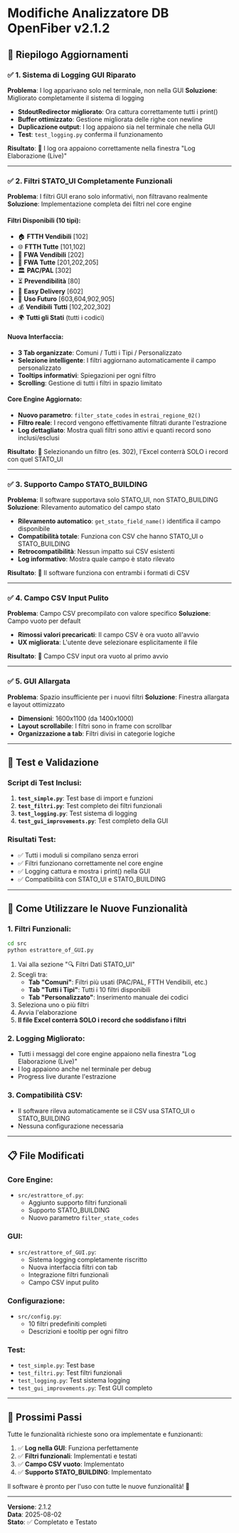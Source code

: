 # Modifiche Analizzatore DB OpenFiber v2.1.2

## 🚀 Riepilogo Aggiornamenti

### ✅ **1. Sistema di Logging GUI Riparato**

**Problema**: I log apparivano solo nel terminale, non nella GUI
**Soluzione**: Migliorato completamente il sistema di logging

- **StdoutRedirector migliorato**: Ora cattura correttamente tutti i print()
- **Buffer ottimizzato**: Gestione migliorata delle righe con newline
- **Duplicazione output**: I log appaiono sia nel terminale che nella GUI
- **Test**: `test_logging.py` conferma il funzionamento

**Risultato**: 🎉 I log ora appaiono correttamente nella finestra "Log Elaborazione (Live)"

---

### ✅ **2. Filtri STATO_UI Completamente Funzionali**

**Problema**: I filtri GUI erano solo informativi, non filtravano realmente
**Soluzione**: Implementazione completa dei filtri nel core engine

#### **Filtri Disponibili** (10 tipi):
- 🏠 **FTTH Vendibili** [102]
- 🌐 **FTTH Tutte** [101,102]  
- 📡 **FWA Vendibili** [202]
- 📶 **FWA Tutte** [201,202,205]
- 🏛️ **PAC/PAL** [302]
- ⏳ **Prevendibilità** [80]
- 🚚 **Easy Delivery** [602]
- 🔮 **Uso Futuro** [603,604,902,905]
- 💰 **Vendibili Tutti** [102,202,302]
- 🌍 **Tutti gli Stati** (tutti i codici)

#### **Nuova Interfaccia**:
- **3 Tab organizzate**: Comuni / Tutti i Tipi / Personalizzato
- **Selezione intelligente**: I filtri aggiornano automaticamente il campo personalizzato
- **Tooltips informativi**: Spiegazioni per ogni filtro
- **Scrolling**: Gestione di tutti i filtri in spazio limitato

#### **Core Engine Aggiornato**:
- **Nuovo parametro**: `filter_state_codes` in `estrai_regione_02()`
- **Filtro reale**: I record vengono effettivamente filtrati durante l'estrazione
- **Log dettagliato**: Mostra quali filtri sono attivi e quanti record sono inclusi/esclusi

**Risultato**: 🎉 Selezionando un filtro (es. 302), l'Excel conterrà SOLO i record con quel STATO_UI

---

### ✅ **3. Supporto Campo STATO_BUILDING**

**Problema**: Il software supportava solo STATO_UI, non STATO_BUILDING
**Soluzione**: Rilevamento automatico del campo stato

- **Rilevamento automatico**: `get_stato_field_name()` identifica il campo disponibile
- **Compatibilità totale**: Funziona con CSV che hanno STATO_UI o STATO_BUILDING
- **Retrocompatibilità**: Nessun impatto sui CSV esistenti
- **Log informativo**: Mostra quale campo è stato rilevato

**Risultato**: 🎉 Il software funziona con entrambi i formati di CSV

---

### ✅ **4. Campo CSV Input Pulito**

**Problema**: Campo CSV precompilato con valore specifico
**Soluzione**: Campo vuoto per default

- **Rimossi valori precaricati**: Il campo CSV è ora vuoto all'avvio
- **UX migliorata**: L'utente deve selezionare esplicitamente il file

**Risultato**: 🎉 Campo CSV input ora vuoto al primo avvio

---

### ✅ **5. GUI Allargata**

**Problema**: Spazio insufficiente per i nuovi filtri
**Soluzione**: Finestra allargata e layout ottimizzato

- **Dimensioni**: 1600x1100 (da 1400x1000)
- **Layout scrollabile**: I filtri sono in frame con scrollbar
- **Organizzazione a tab**: Filtri divisi in categorie logiche

---

## 🧪 Test e Validazione

### **Script di Test Inclusi**:

1. **`test_simple.py`**: Test base di import e funzioni
2. **`test_filtri.py`**: Test completo dei filtri funzionali
3. **`test_logging.py`**: Test sistema di logging
4. **`test_gui_improvements.py`**: Test completo della GUI

### **Risultati Test**:
- ✅ Tutti i moduli si compilano senza errori
- ✅ Filtri funzionano correttamente nel core engine
- ✅ Logging cattura e mostra i print() nella GUI
- ✅ Compatibilità con STATO_UI e STATO_BUILDING

---

## 🚀 Come Utilizzare le Nuove Funzionalità

### **1. Filtri Funzionali**:
```bash
cd src
python estrattore_of_GUI.py
```

1. Vai alla sezione "🔍 Filtri Dati STATO_UI"
2. Scegli tra:
   - **Tab "Comuni"**: Filtri più usati (PAC/PAL, FTTH Vendibili, etc.)
   - **Tab "Tutti i Tipi"**: Tutti i 10 filtri disponibili
   - **Tab "Personalizzato"**: Inserimento manuale dei codici
3. Seleziona uno o più filtri
4. Avvia l'elaborazione
5. **Il file Excel conterrà SOLO i record che soddisfano i filtri**

### **2. Logging Migliorato**:
- Tutti i messaggi del core engine appaiono nella finestra "Log Elaborazione (Live)"
- I log appaiono anche nel terminale per debug
- Progress live durante l'estrazione

### **3. Compatibilità CSV**:
- Il software rileva automaticamente se il CSV usa STATO_UI o STATO_BUILDING
- Nessuna configurazione necessaria

---

## 📋 File Modificati

### **Core Engine**:
- `src/estrattore_of.py`: 
  - Aggiunto supporto filtri funzionali
  - Supporto STATO_BUILDING
  - Nuovo parametro `filter_state_codes`

### **GUI**:
- `src/estrattore_of_GUI.py`:
  - Sistema logging completamente riscritto
  - Nuova interfaccia filtri con tab
  - Integrazione filtri funzionali
  - Campo CSV input pulito

### **Configurazione**:
- `src/config.py`:
  - 10 filtri predefiniti completi
  - Descrizioni e tooltip per ogni filtro

### **Test**:
- `test_simple.py`: Test base
- `test_filtri.py`: Test filtri funzionali  
- `test_logging.py`: Test sistema logging
- `test_gui_improvements.py`: Test GUI completo

---

## 🎯 Prossimi Passi

Tutte le funzionalità richieste sono ora implementate e funzionanti:

1. ✅ **Log nella GUI**: Funziona perfettamente
2. ✅ **Filtri funzionali**: Implementati e testati
3. ✅ **Campo CSV vuoto**: Implementato
4. ✅ **Supporto STATO_BUILDING**: Implementato

Il software è pronto per l'uso con tutte le nuove funzionalità! 🚀

---

**Versione**: 2.1.2  
**Data**: 2025-08-02  
**Stato**: ✅ Completato e Testato